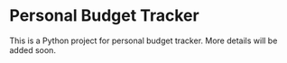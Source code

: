 # Personal Budget Tracker

This is a Python project for personal budget tracker. More details will be added soon.